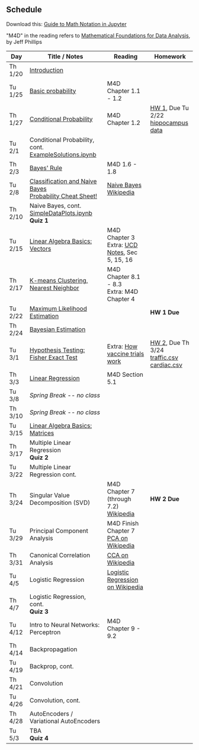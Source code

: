 ## Schedule

Download this: [Guide to Math Notation in Jupyter](examples/MathNotationGuide.ipynb)

"M4D" in the reading refers to [Mathematical Foundations for Data Analysis](http://www.cs.utah.edu/~jeffp/M4D/M4D.html), by Jeff Phillips

| Day     | Title / Notes                                                      | Reading         | Homework                                   |
|---------|--------------------------------------------------------------------|-----------------|--------------------------------------------|
| Th 1/20 | [Introduction](lectures/L01-Introduction.pdf)                      |                 |                                            |
| Tu 1/25 | [Basic probability](lectures/L02-ProbabilityBasics.pdf)            | M4D Chapter 1.1 - 1.2 |                                      |
| Th 1/27 | [Conditional Probability](lectures/L03-ConditionalProbability-slides.pdf) | M4D Chapter 1.2 | [HW 1](homeworks/hw1.pdf), Due Tu 2/22<br>[hippocampus data](homeworks/OASIS-hippocampus.csv) |
| Tu 2/1  | Conditional Probability, cont.<br>[ExampleSolutions.ipynb](homeworks/ExampleSolutions.ipynb) |      |                             |
| Th 2/3  | [Bayes' Rule](lectures/L04-BayesRule.pdf)                          | M4D 1.6 - 1.8   |                                            |
| Tu 2/8  | [Classification and Naive Bayes](lectures/L05-NaiveBayes.pdf)<br>[Probability Cheat Sheet!](lectures/ProbabilityCheatSheet.pdf) | [Naive Bayes Wikipedia](https://en.wikipedia.org/wiki/Naive_Bayes_classifier) | |
| Th 2/10 | Naive Bayes, cont.<br>[SimpleDataPlots.ipynb](examples/SimpleDataPlots.ipynb)<br>**Quiz 1**                                   |                 |                                            |
| Tu 2/15 | [Linear Algebra Basics: Vectors](lectures/L06-Vectors.pdf) | M4D Chapter 3<br>Extra: [UCD Notes](https://www.math.ucdavis.edu/~linear/linear.pdf), Sec 5, 15, 16 |   |
| Th 2/17 | [K-means Clustering, Nearest Neighbor](lectures/L07-Clustering.pdf) | M4D Chapter 8.1 - 8.3<br>Extra: M4D Chapter 4 |  |
| Tu 2/22 | [Maximum Likelihood Estimation](lectures/L08-MaximumLikelihoodEstimation.pdf)|  | **HW 1 Due** |
| Th 2/24 | [Bayesian Estimation](lectures/L09-BayesianEstimation.pdf) | | |
| Tu 3/1  | [Hypothesis Testing: Fisher Exact Test](lectures/L10-HypothesisTesting-FisherTest.pdf) | Extra: [How vaccine trials work](https://medium.com/swlh/the-fascinating-math-powering-the-covid-19-vaccine-trials-930a5e97c9c9) | [HW 2](homeworks/hw2.pdf), Due Th 3/24<br>[traffic.csv](homeworks/traffic.csv)<br>[cardiac.csv](homeworks/cardiac.csv)|
| Th 3/3  | [Linear Regression](lectures/L11-LinearRegression.pdf) | M4D Section 5.1  |    |
| Tu 3/8  | *Spring Break -- no class* | | |
| Th 3/10 | *Spring Break -- no class* | | |
| Tu 3/15 | [Linear Algebra Basics: Matrices](lectures/L12-Matrices.pdf) |         |   | 
| Th 3/17 | Multiple Linear Regression <br>**Quiz 2** |   |  |
| Tu 3/22 | Multiple Linear Regression cont. |         |  |
| Th 3/24 | Singular Value Decomposition (SVD) | M4D Chapter 7 (through 7.2)<br>[Wikipedia](https://en.wikipedia.org/wiki/Singular_value_decomposition) | **HW 2 Due** |
| Tu 3/29 | Principal Component Analysis | M4D Finish Chapter 7<br>[PCA on Wikipedia](https://en.wikipedia.org/wiki/Principal_component_analysis) |  |
| Th 3/31 | Canonical Correlation Analysis | [CCA on Wikipedia](https://en.wikipedia.org/wiki/Canonical_correlation) |  |
| Tu 4/5  | Logistic Regression | [Logistic Regression on Wikipedia](https://en.wikipedia.org/wiki/Logistic_regression) |  |
| Th 4/7  | Logistic Regression, cont.<br>**Quiz 3** |         |  |
| Tu 4/12 | Intro to Neural Networks: Perceptron | M4D Chapter 9 - 9.2  |        |
| Th 4/14 | Backpropagation  |         |   |
| Tu 4/19 | Backprop, cont. |         |  |
| Th 4/21 | Convolution |         |  |
| Tu 4/26 | Convolution, cont. |         |   |
| Th 4/28 | AutoEncoders / Variational AutoEncoders |         |   |
| Tu 5/3  | TBA<br>**Quiz 4** |         |   |
